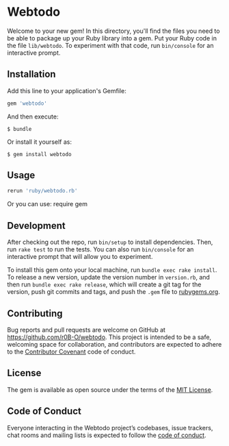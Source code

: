 # Webtodo

Welcome to your new gem! In this directory, you'll find the files you need to be able to package up your Ruby library into a gem. Put your Ruby code in the file `lib/webtodo`. To experiment with that code, run `bin/console` for an interactive prompt.

## Installation

Add this line to your application's Gemfile:

```ruby
gem 'webtodo'
```

And then execute:

    $ bundle

Or install it yourself as:

    $ gem install webtodo

## Usage

```bash
rerun 'ruby/webtodo.rb'
```
Or you can use: require gem

## Development

After checking out the repo, run `bin/setup` to install dependencies. Then, run `rake test` to run the tests. You can also run `bin/console` for an interactive prompt that will allow you to experiment.

To install this gem onto your local machine, run `bundle exec rake install`. To release a new version, update the version number in `version.rb`, and then run `bundle exec rake release`, which will create a git tag for the version, push git commits and tags, and push the `.gem` file to [rubygems.org](https://rubygems.org).

## Contributing

Bug reports and pull requests are welcome on GitHub at https://github.com/r0B-O/webtodo. This project is intended to be a safe, welcoming space for collaboration, and contributors are expected to adhere to the [Contributor Covenant](http://contributor-covenant.org) code of conduct.

## License

The gem is available as open source under the terms of the [MIT License](https://opensource.org/licenses/MIT).

## Code of Conduct

Everyone interacting in the Webtodo project’s codebases, issue trackers, chat rooms and mailing lists is expected to follow the [code of conduct](https://github.com/r0B-O/webtodo/blob/master/CODE_OF_CONDUCT.md).
